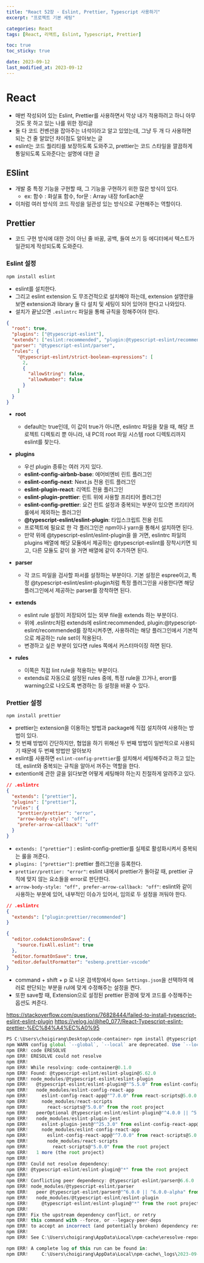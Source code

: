 ```yaml
---
title: "React 52장 - Eslint, Prettier, Typescript 사용하기"
excerpt: "프로젝트 기본 세팅"

categories: React
tags: [React, 리액트, Eslint, Typescript, Prettier]

toc: true
toc_sticky: true

date: 2023-09-12
last_modified_at: 2023-09-12
---
```


# React

- 매번 작성되어 있는 Eslint, Prettier를 사용하면서 막상 내가 적용하려고 하니 아무것도 못 하고 있는 나를 위한 정리글
- 둘 다 코드 컨벤션을 잡아주는 녀석이라고 알고 있었는데, 그냥 두 개 다 사용하면 되는 건 줄 알았던 차이점도 알아보는 글
- eslint는 코드 퀄리티를 보장하도록 도와주고, prettier는 코드 스타일을 깔끔하게 통일되도록 도와준다는 설명에 대한 글

## ESlint

- 개발 중 특정 기능을 구현할 때, 그 기능을 구현하기 위한 많은 방식이 있다.
  - ex: 함수 : 화살표 함수, for문 : Array 내장 forEach문
- 이처럼 여러 방식의 코드 작성을 일관성 있는 방식으로 구현해주는 역할이다.

## Prettier

- 코드 구현 방식에 대한 것이 아닌 줄 바꿈, 공백, 들여 쓰기 등 에디터에서 텍스트가 일관되게 작성되도록 도와준다.

### Eslint 설정

`npm install eslint`

- eslint를 설치한다.
- 그리고 eslint extension 도 무조건적으로 설치해야 하는데, extension 설명란을 보면 extension과 library 둘 다 설치 및 세팅이 되어 있어야 한다고 나와있다.
- 설치가 끝났으면 `.eslintrc` 파일을 통해 규칙을 정해주어야 한다.

```json
{
  "root": true,
  "plugins": ["@typescript-eslint"],
  "extends": ["eslint:recommended", "plugin:@typescript-eslint/recommended"],
  "parser": "@typescript-eslint/parser",
  "rules": {
    "@typescript-eslint/strict-boolean-expressions": [
      2,
      {
        "allowString": false,
        "allowNumber": false
      }
    ]
  }
}
```

- **root**

  - default는 true인데, 이 값이 true가 아니면, eslintrc 파일을 찾을 때, 해당 프로젝트 디렉토리 뿐 아니라, 내 PC의 root 파일 시스템 root 디렉토리까지 eslint를 찾는다.

- **plugins**

  - 우선 plugin 종류는 여러 가지 있다.
  - **eslint-config-airbnb-base**: 에어비엔비 린트 플러그인
  - **eslint-config-next**: Next.js 전용 린트 플러그인
  - **eslint-plugin-react**: 리액트 전용 플러그인
  - **eslint-plugin-prettier**: 린트 위에 사용할 프리티어 플러그인
  - **eslint-config-prettier**: 요건 린트 설정과 중복되는 부분이 있으면 프리티어 룰에서 제외하는 플러그인
  - **@typescript-eslint/eslint-plugin**: 타입스크립트 전용 린트
  - 프로젝트에 필요로 한 각 플러그인은 npm이나 yarn을 통해서 설치하면 된다.
  - 만약 위에 @typescript-eslint/eslint-plugin을 쓸 거면, eslintrc 파일의 plugins 배열에 해당 모듈에서 제공하는 @typescript-eslint를 장착시키면 되고, 다른 모듈도 같이 쓸 거면 배열에 같이 추가하면 된다.

- **parser**

  - 각 코드 파일을 검사할 파서를 설정하는 부분이다. 기본 설정은 espree이고, 특정 @typescript-eslint/eslint-plugin처럼 특정 플러그인을 사용한다면 해당 플러그인에서 제공하는 parser를 장착하면 된다.

- **extends**

  - eslint rule 설정이 저장되어 있는 외부 file을 extends 하는 부분이다.
  - 위에 .eslintrc처럼 extends에 eslint:recommended, plugin:@typescript-eslint/recommended를 장착시켜주면, 사용하려는 해당 플러그인에서 기본적으로 제공하는 rule set이 적용된다.
  - 변경하고 싶은 부분이 있다면 rules 쪽에서 커스터마이징 하면 된다.

- **rules**
  - 이쪽은 직접 lint rule을 적용하는 부분이다.
  - extends로 자동으로 설정된 rules 중에, 특정 rule을 끄거나, erorr를 warning으로 나오도록 변경하는 등 설정을 바꿀 수 있다.

### Prettier 설정

`npm install prettier`

- prettier는 extension을 이용하는 방법과 package에 직접 설치하여 사용하는 방법이 있다.
- 첫 번째 방법이 간단하지만, 협업을 하기 위해선 두 번째 방법이 일반적으로 사용되기 때문에 두 번째 방법만 알아보자
- eslint를 사용하면 `eslint-config-prettier`를 설치해서 세팅해주라고 하고 있는데, eslint와 중복되는 규칙을 알아서 꺼주는 역할을 한다.
- extention에 관한 글을 읽다보면 어떻게 세팅해야 하는지 친절하게 알려주고 있다.

```json
// .eslintrc
{
  "extends": ["prettier"],
  "plugins": ["prettier"],
  "rules": {
    "prettier/prettier": "error",
    "arrow-body-style": "off",
    "prefer-arrow-callback": "off"
  }
}
```

- `extends: ["prettier"]` : eslint-config-prettier를 실제로 활성화시켜서 중복되는 룰을 꺼준다.
- `plugins: ["prettier"]`: prettier 플러그인을 등록한다.
- `prettier/prettier: "error"`: eslint 내에서 prettier가 돌아갈 때, prettier 규칙에 맞지 않는 요소들을 error로 판단한다.
- `arrow-body-style: "off", prefer-arrow-callback: "off"`: eslint와 같이 사용하는 부분에 있어, 내부적인 이슈가 있어서, 임의로 두 설정을 꺼둬야 한다.

```json
// .eslintrc
{
  "extends": ["plugin:prettier/recommended"]
}
```

```json
{
  "editor.codeActionsOnSave": {
    "source.fixAll.eslint": true
  },
  "editor.formatOnSave": true,
  "editor.defaultFormatter": "esbenp.prettier-vscode"
}
```

- command + shift + p 로 나온 검색창에서 `Open Settings.json`을 선택하여 에러로 판단되는 부분을 rul에 맞게 수정해주는 설정을 켠다.
- 또한 save할 때, Extension으로 설정된 prettier 환경에 맞게 코드를 수정해주는 옵션도 켜준다.

https://stackoverflow.com/questions/76828444/failed-to-install-typescript-eslint-eslint-plugin
https://velog.io/@he0_077/React-Typescript-eslint-prettier-%EC%84%A4%EC%A0%95

```js
PS C:\Users\choigirang\Desktop\code-container> npm install @typescript-eslint/eslint-plugin
npm WARN config global `--global`, `--local` are deprecated. Use `--location=global` instead.
npm ERR! code ERESOLVE
npm ERR! ERESOLVE could not resolve
npm ERR!
npm ERR! While resolving: code-container@0.1.0
npm ERR! Found: @typescript-eslint/eslint-plugin@5.62.0
npm ERR! node_modules/@typescript-eslint/eslint-plugin
npm ERR!   @typescript-eslint/eslint-plugin@"^5.5.0" from eslint-config-react-app@7.0.1
npm ERR!   node_modules/eslint-config-react-app
npm ERR!     eslint-config-react-app@"^7.0.0" from react-scripts@5.0.0
npm ERR!     node_modules/react-scripts
npm ERR!       react-scripts@"5.0.0" from the root project
npm ERR!   peerOptional @typescript-eslint/eslint-plugin@"^4.0.0 || ^5.0.0" from eslint-plugin-jest@25.7.0
npm ERR!   node_modules/eslint-plugin-jest
npm ERR!     eslint-plugin-jest@"^25.3.0" from eslint-config-react-app@7.0.1
npm ERR!     node_modules/eslint-config-react-app
npm ERR!       eslint-config-react-app@"^7.0.0" from react-scripts@5.0.0
npm ERR!       node_modules/react-scripts
npm ERR!         react-scripts@"5.0.0" from the root project
npm ERR!   1 more (the root project)
npm ERR!
npm ERR! Could not resolve dependency:
npm ERR! @typescript-eslint/eslint-plugin@"*" from the root project
npm ERR!
npm ERR! Conflicting peer dependency: @typescript-eslint/parser@6.6.0
npm ERR! node_modules/@typescript-eslint/parser
npm ERR!   peer @typescript-eslint/parser@"^6.0.0 || ^6.0.0-alpha" from @typescript-eslint/eslint-plugin@6.6.0
npm ERR!   node_modules/@typescript-eslint/eslint-plugin
npm ERR!     @typescript-eslint/eslint-plugin@"*" from the root project
npm ERR!
npm ERR! Fix the upstream dependency conflict, or retry
npm ERR! this command with --force, or --legacy-peer-deps
npm ERR! to accept an incorrect (and potentially broken) dependency resolution.
npm ERR!
npm ERR! See C:\Users\choigirang\AppData\Local\npm-cache\eresolve-report.txt for a full report.

npm ERR! A complete log of this run can be found in:
npm ERR!     C:\Users\choigirang\AppData\Local\npm-cache\_logs\2023-09-11T15_00_31_723Z-debug-0.log
```
